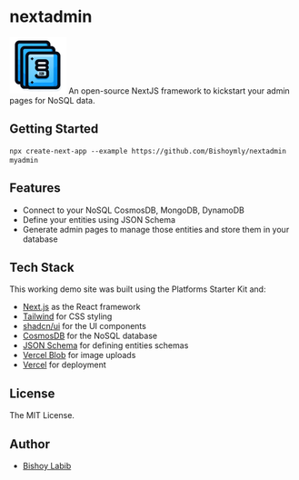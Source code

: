 # nextadmin
<img alt="Next Admin" src="/public/NextAdminIcon.png" width="100px" height="100px">
An open-source NextJS framework to kickstart your admin pages for NoSQL data.

## Getting Started
```
npx create-next-app --example https://github.com/Bishoymly/nextadmin myadmin
```

## Features

- Connect to your NoSQL CosmosDB, MongoDB, DynamoDB
- Define your entities using JSON Schema
- Generate admin pages to manage those entities and store them in your database

## Tech Stack

This working demo site was built using the Platforms Starter Kit and:

- [Next.js](https://nextjs.org/) as the React framework
- [Tailwind](https://tailwindcss.com/) for CSS styling
- [shadcn/ui](https://ui.shadcn.com/) for the UI components
- [CosmosDB](https://azure.microsoft.com/en-us/products/cosmos-db) for the NoSQL database
- [JSON Schema](https://json-schema.org/) for defining entities schemas
- [Vercel Blob](https://vercel.com/storage/blob) for image uploads
- [Vercel](http://vercel.com/) for deployment

## License

The MIT License.

## Author
- [Bishoy Labib](https://bishoylabib.com)
